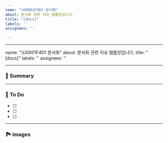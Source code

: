```yaml
---
name: "\U0001F4D1-문서화"
about: 문서화 관련 이슈 템플릿입니다.
title: "[docs]"
labels: ''
assignees: ''

---
```


---
name: "\U0001F4D1 문서화"
about: 문서화 관련 이슈 템플릿입니다.
title: "[docs]"
labels: ''
assignees: ''

---

### 🚀 Summary

<!-- A brief description of the issue. -->

---

### 📝 To Do

<!-- Write what you need to do -->

- [ ]
- [ ]
- [ ]

---

### 🏞️ images 

<!-- Capture related images -->
